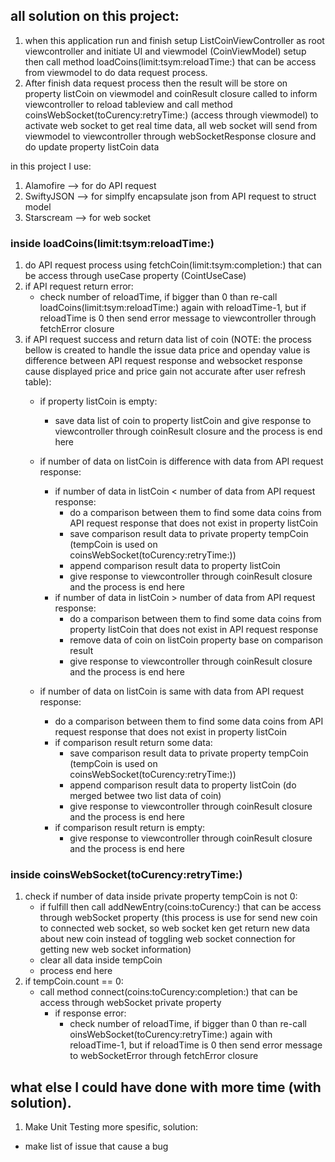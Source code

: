 
## all solution on this project:

1. when this application run and finish setup ListCoinViewController as root viewcontroller and initiate UI and viewmodel (CoinViewModel) setup then call method loadCoins(limit:tsym:reloadTime:) that can be access from viewmodel to do data request process. 
2. After finish data request process then the result will be store on property listCoin on viewmodel and coinResult closure called to inform viewcontroller to reload tableview and call method coinsWebSocket(toCurency:retryTime:) (access through viewmodel) to activate web socket to get real time data, all web socket will send from viewmodel to viewcontroller through webSocketResponse closure and do update property listCoin data

in this project I use:
1. Alamofire --> for do API request
2. SwiftyJSON --> for simplfy encapsulate json from API request to struct model
3. Starscream --> for web socket


### inside loadCoins(limit:tsym:reloadTime:)

1. do API request process using fetchCoin(limit:tsym:completion:) that can be access through useCase property (CointUseCase)
2. if API request return error:
   * check number of reloadTime, if bigger than 0 than re-call loadCoins(limit:tsym:reloadTime:) again with reloadTime-1, but if reloadTime is 0 then send error message to viewcontroller through fetchError closure
3. if API request success and return data list of coin (NOTE: the process bellow is created to handle the issue data price and openday value is difference between API request response and websocket response cause displayed price and price gain not accurate after user refresh table):
   * if property listCoin is empty:
     * save data list of coin to property listCoin and give response to viewcontroller through coinResult closure and the process is end here
   * if number of data on listCoin is difference with data from API request response:
     * if number of data in listCoin < number of data from API request response:
       * do a comparison between them to find some data coins from API request response that does not exist in property listCoin
       * save comparison result data to private property tempCoin (tempCoin is used on coinsWebSocket(toCurency:retryTime:))
       * append comparison result data to property listCoin
       * give response to viewcontroller through coinResult closure and the process is end here
     * if number of data in listCoin > number of data from API request response:
       * do a comparison between them to find some data coins from property listCoin  that does not exist in API request response
       * remove data of coin on listCoin property base on comparison result
       * give response to viewcontroller through coinResult closure and the process is end here

    * if number of data on listCoin is same with data from API request response:
       * do a comparison between them to find some data coins from API request response that does not exist in property listCoin
       * if comparison result return some data:
         * save comparison result data to private property tempCoin (tempCoin is used on coinsWebSocket(toCurency:retryTime:))
         * append comparison result data to property listCoin (do merged betwee two list data of coin)
         * give response to viewcontroller through coinResult closure and the process is end here
       * if comparison result return is empty:
         * give response to viewcontroller through coinResult closure and the process is end here


### inside coinsWebSocket(toCurency:retryTime:)

1. check if number of data inside private property tempCoin is not 0:
   * if fulfill then call addNewEntry(coins:toCurency:) that can be access through webSocket property (this process is use for send new coin to connected web socket, so web socket ken get return new data about new coin instead of toggling web socket connection for getting new web socket information)
   * clear all data inside tempCoin
   * process end here
2. if tempCoin.count == 0:
   * call method connect(coins:toCurency:completion:) that can be access through webSocket private property
     * if response error:
       * check number of reloadTime, if bigger than 0 than re-call oinsWebSocket(toCurency:retryTime:) again with reloadTime-1, but if reloadTime is 0 then send error message to webSocketError through fetchError closure
   


## what else I could have done with more time (with solution).


1. Make Unit Testing more spesific, solution:
  * make list of issue that cause a bug